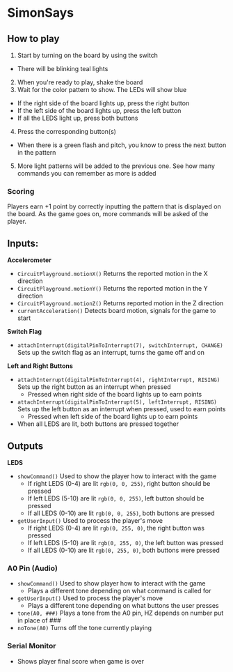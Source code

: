 # SimonSays
## How to play
1. Start by turning on the board by using the switch
  - There will be blinking teal lights
2. When you're ready to play, shake the board
3. Wait for the color pattern to show. The LEDs will show blue
  - If the right side of the board lights up, press the right button
  - If the left side of the board lights up, press the left button
  - If all the LEDS light up, press both buttons
4. Press the corresponding button(s)
  - When there is a green flash and pitch, you know to press the next button in the pattern
5. More light patterns will be added to the previous one. See how many commands you can remember as more is added

### Scoring 
Players earn +1 point by correctly inputting the pattern that is displayed on the board. As the game goes on, more commands will be asked of the player.  

## Inputs: 
**Accelerometer** 
- `CircuitPlayground.motionX()` Returns the reported motion in the X direction
- `CircuitPlayground.motionY()` Returns the reported motion in the Y direction
- `CircuitPlayground.motionZ()` Returns reported motion in the Z direction
- `currentAcceleration()` Detects board motion, signals for the game to start

**Switch Flag**
- `attachInterrupt(digitalPinToInterrupt(7), switchInterrupt, CHANGE)` Sets up the switch flag as an interrupt, turns the game off and on

**Left and Right Buttons**
- `attachInterrupt(digitalPinToInterrupt(4), rightInterrupt, RISING)` Sets up the right button as an interrupt when pressed
  -   Pressed when right side of the board lights up to earn points
- `attachInterrupt(digitalPinToInterrupt(5), leftInterrupt, RISING)` Sets up the left button as an interrupt when pressed, used to earn points
  - Pressed when left side of the board lights up to earn points
- When all LEDS are lit, both buttons are pressed together
  
## Outputs
**LEDS**
- `showCommand()` Used to show the player how to interact with the game
  - If right LEDS (0-4) are lit `rgb(0, 0, 255)`, right button should be pressed
  - If left LEDS (5-10) are lit `rgb(0, 0, 255)`, left button should be pressed
  - If all LEDS (0-10) are lit `rgb(0, 0, 255)`, both buttons are pressed
- `getUserInput()` Used to process the player's move
  - If right LEDS (0-4) are lit `rgb(0, 255, 0)`, the right button was pressed
  - If left LEDS (5-10) are lit `rgb(0, 255, 0)`, the left button was pressed
  - If all LEDS (0-10) are lit `rgb(0, 255, 0)`, both buttons were pressed

### A0 Pin (Audio)
- `showCommand()` Used to show player how to interact with the game
  - Plays a different tone depending on what command is called for
- `getUserInput()` Used to process the player's move
  - Plays a different tone depending on what buttons the user presses
- `tone(A0, ###)` Plays a tone from the A0 pin, HZ depends on number put in place of ###
- `noTone(A0)` Turns off the tone currently playing

### Serial Monitor 
- Shows player final score when game is over

